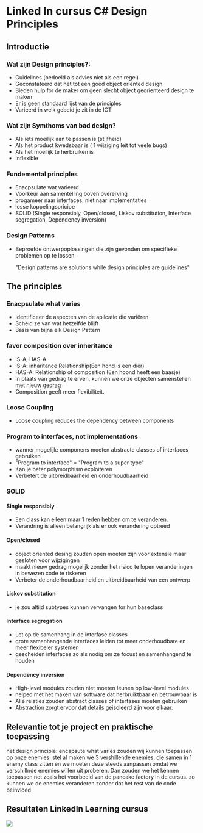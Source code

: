 # Linked In cursus C# Design Principles

 
## Introductie 

### Wat zijn Design principles?:

- Guidelines (bedoeld als advies niet als een regel)
- Geconstateerd dat het tot een goed object oriented design
- Bieden hulp for de maker om geen slecht object georienteerd design te maken
- Er is geen standaard lijst van de principles
- Varieerd in welk gebeid je zit in de ICT

### Wat zijn Symthoms van bad design?

- Als iets moeilijk aan te passen is (stijfheid)
- Als het product kwedsbaar is ( 1 wijziging leit tot veele bugs)
- Als het moeilijk te herbruiken is
- Inflexible

### Fundemental principles

- Enacpsulate wat varieerd
- Voorkeur aan samentelling boven overerving
- progameer naar interfaces, niet naar implementaties
- losse koppelingspricipe
- SOLID (Single responsibly, Open/closed, Liskov substitution, Interface segregation, Dependency inversion)

### Design Patterns

- Beproefde ontwerpoplossingen die zijn gevonden om specifieke problemen op te lossen
  
  "Design patterns are solutions while design principles are guidelines"

## The principles

### Enacpsulate what varies

- Identificeer de aspecten van de apilcatie die variëren 
- Scheid ze van wat hetzelfde blijft
- Basis van bijna elk Design Pattern

### favor composition over inheritance

- IS-A, HAS-A
- IS-A: inharitance Relationship(Een hond is een dier)
- HAS-A: Relationship of composition (Een hoond heeft een baasje)
- In plaats van gedrag te erven, kunnen we onze objecten samenstellen met nieuw gedrag
- Composition geeft meer flexibiliteit.

### Loose Coupling

- Loose coupling reduces the dependency between components

### Program to interfaces, not implementations

- wanner mogelijk: componens moeten abstracte classes of interfaces gebruiken
- "Program to interface" = "Program to a super type"
- Kan je beter polymorphism exploiteren
- Verbetert de uitbreidbaarheid en onderhoudbaarheid
  
### SOLID

#### Single responsibly

- Een class kan elleen maar 1 reden hebben om te veranderen.
- Verandring is alleen belangrijk als er ook verandering optreed
  
#### Open/closed

- object oriented desing zouden open moeten zijn voor extensie maar gesloten voor wijzigingen
- maakt nieuw gedrag mogelijk zonder het risico te lopen veranderingen in bewezen code te riskeren
- Verbeter de onderhoudbaarheid en uitbreidbaarheid van een ontwerp

#### Liskov substitution

-  je zou altijd subtypes kunnen vervangen for hun baseclass
  
#### Interface segregation

- Let op de samenhang in de interfase classes
- grote samenhangende interfaces leiden tot meer onderhoudbare en meer flexibeler systemen
- gescheiden interfaces zo als nodig om ze focust en samenhangend te houden

#### Dependency inversion

- High-level modules zouden niet moeten leunen op low-level modules
- helped met het maken van software dat herbruiktbaar en betrouwbaar is 
- Alle relaties zouden abstract classes of interfases moeten gebruiken
- Abstraction zorgt ervoor dat details geisoleerd zijn voor elkaar.

## Relevantie tot je project en praktische toepassing

het design principle: encapsute what varies zouden wij kunnen toepassen op onze enemies. stel al maken we 3 vershillende enemies, die samen in 1 enemy class zitten en we moeten deze steeds aanpassen omdat we verschillnde enemies willen uit proberen. Dan zouden we het kennen toepassen net zoals het voorbeeld van de pancake factory in de cursus. zo kunnen we de enemies veranderen zonder dat het rest van de code beinvloed

## Resultaten LinkedIn Learning cursus

![](../LinkenIn-Cursus/Images/C#-Design-Principles.png)
